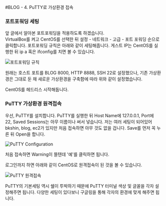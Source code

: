 #BLOG - 4. PuTTY로 가상환경 접속

### 포트포워딩 세팅

앞 글에서 알아본 포트포워딩을 적용하도록 하겠습니다.   
VirtualBox를 켜고 CentOS를 선택한 뒤 설정 - 네트워크 - 고급 - 포트 포워딩 순으로 클릭합니다.  포트포워딩 규칙은 아래와 같이 세팅해줍니다. 게스트 IP는 CentOS를 실행한 뒤 ip a 혹은 ifconfig를 치면 볼 수 있습니다.  

![포트포워딩 규칙](https://cdn.bkshin.com/devRecord/2019/01/23/4_1.PNG)

원래는 호스트 포트를 BLOG 8000, HTTP 8888, SSH 22로 설정했으나, 기존 가상환경은 그대로 둔 채 새로운 가상환경을 구축함에 따라 위와 같이 설정했습니다. 

CentOS를 헤드리스 시작해둡니다.  

### PuTTY 가상환경 원격접속

우선, PuTTY를 설치합니다. PuTTY를 실행한 뒤 Host Name에 127.0.0.1, Port에 22, Saved Sessions는 아무 이름이나 써서 넣습니다. 저는 여러 세팅이 되어있어 bkshin, blog, ec2가 있지만 처음 접속하면 아무 것도 없을 겁니다. Save를 먼저 꼭 누른 뒤 Open을 합니다.  

![PuTTY Configuration](https://cdn.bkshin.com/devRecord/2019/01/23/4_2.PNG)

처음 접속하면 Warning이 뜰텐데 '예'를 클릭하면 됩니다. 

로그인까지 하면 아래와 같이 CentOS로 원격접속이 된 것을 볼 수 있습니다.

![PuTTY 원격접속](https://cdn.bkshin.com/devRecord/2019/01/23/4_3.PNG)


PuTTY의 기본세팅 역시 쉘이 투박하기 때문에 PuTTY 터미널 색상 및 글꼴을 각자 설정해주면 됩니다. 다양한 세팅이 있다보니 구글링을 통해 각자의 환경에 맞게 해주면 됩니다.
